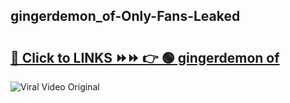 
 ## gingerdemon_of-Only-Fans-Leaked

# <h2><a href="https://clipsfans.com/gingerdemon_of&ref=git">🔗 Click to LINKS ⏩⏩ 👉 🟢 gingerdemon of </a></h2>

<a href="https://clipsfans.com/gingerdemon_of&ref=git" rel="nofollow" data-target="animated-image.originalLink"><img src="https://i.ibb.co.com/xMMVF88/686577567.gif" alt="Viral Video Original" style="max-width: 100%; display: inline-block;" data-target="animated-image.originalImage"></a>

